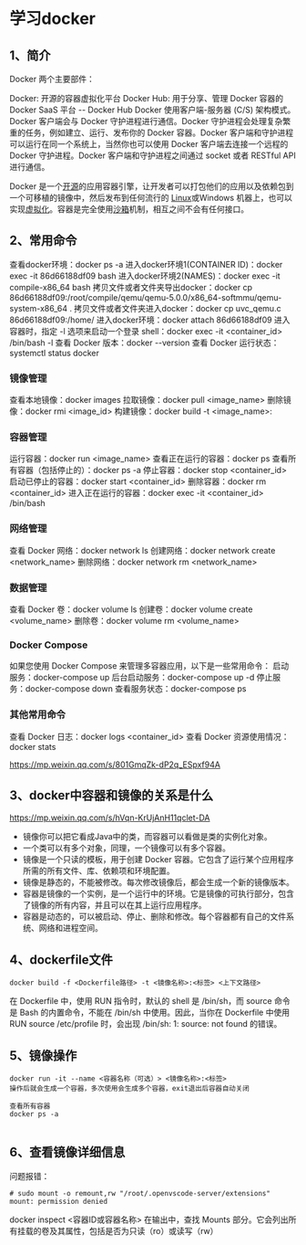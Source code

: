 # 学习docker

## 1、简介
Docker 两个主要部件：

Docker: 开源的容器虚拟化平台
Docker Hub: 用于分享、管理 Docker 容器的 Docker SaaS 平台 -- Docker Hub
Docker 使用客户端-服务器 (C/S) 架构模式。Docker 客户端会与 Docker 守护进程进行通信。Docker 守护进程会处理复杂繁重的任务，例如建立、运行、发布你的 Docker 容器。Docker 客户端和守护进程可以运行在同一个系统上，当然你也可以使用 Docker 客户端去连接一个远程的 Docker 守护进程。Docker 客户端和守护进程之间通过 socket 或者 RESTful API 进行通信。

Docker 是一个[开源](https://baike.baidu.com/item/开源/246339)的应用容器引擎，让开发者可以打包他们的应用以及依赖包到一个可移植的镜像中，然后发布到任何流行的 [Linux](https://baike.baidu.com/item/Linux)或Windows 机器上，也可以实现[虚拟化](https://baike.baidu.com/item/虚拟化/547949)。容器是完全使用[沙箱](https://baike.baidu.com/item/沙箱/393318)机制，相互之间不会有任何接口。

## 2、常用命令
查看docker环境：docker ps -a
进入docker环境1(CONTAINER ID)：docker exec -it 86d66188df09 bash
进入docker环境2(NAMES)：docker exec -it compile-x86_64 bash
拷贝文件或者文件夹导出docker：docker cp 86d66188df09:/root/compile/qemu/qemu-5.0.0/x86_64-softmmu/qemu-system-x86_64 .
拷贝文件或者文件夹进入docker：docker cp uvc_qemu.c 86d66188df09:/home/
进入docker环境：docker attach 86d66188df09
进入容器时，指定 -l 选项来启动一个登录 shell：docker exec -it <container_id> /bin/bash -l
查看 Docker 版本：docker --version
查看 Docker 运行状态：systemctl status docker

### 镜像管理
查看本地镜像：docker images
拉取镜像：docker pull <image_name>
删除镜像：docker rmi <image_id>
构建镜像：docker build -t <image_name>:<tag> <path>

### 容器管理
运行容器：docker run <options> <image_name>
查看正在运行的容器：docker ps
查看所有容器（包括停止的）：docker ps -a
停止容器：docker stop <container_id>
启动已停止的容器：docker start <container_id>
删除容器：docker rm <container_id>
进入正在运行的容器：docker exec -it <container_id> /bin/bash

### 网络管理
查看 Docker 网络：docker network ls
创建网络：docker network create <network_name>
删除网络：docker network rm <network_name>

### 数据管理
查看 Docker 卷：docker volume ls
创建卷：docker volume create <volume_name>
删除卷：docker volume rm <volume_name>

### Docker Compose
如果您使用 Docker Compose 来管理多容器应用，以下是一些常用命令：
启动服务：docker-compose up
后台启动服务：docker-compose up -d
停止服务：docker-compose down
查看服务状态：docker-compose ps

### 其他常用命令
查看 Docker 日志：docker logs <container_id>
查看 Docker 资源使用情况：docker stats

https://mp.weixin.qq.com/s/801GmqZk-dP2q_ESpxf94A

## 3、docker中容器和镜像的关系是什么
https://mp.weixin.qq.com/s/hVqn-KrUjAnH11qclet-DA

- 镜像你可以把它看成Java中的类，而容器可以看做是类的实例化对象。
- 一个类可以有多个对象，同理，一个镜像可以有多个容器。
- 镜像是一个只读的模板，用于创建 Docker 容器。它包含了运行某个应用程序所需的所有文件、库、依赖项和环境配置。
- 镜像是静态的，不能被修改。每次修改镜像后，都会生成一个新的镜像版本。
- 容器是镜像的一个实例，是一个运行中的环境。它是镜像的可执行部分，包含了镜像的所有内容，并且可以在其上运行应用程序。
- 容器是动态的，可以被启动、停止、删除和修改。每个容器都有自己的文件系统、网络和进程空间。

## 4、dockerfile文件
```
docker build -f <Dockerfile路径> -t <镜像名称>:<标签> <上下文路径>
```
在 Dockerfile 中，使用 RUN 指令时，默认的 shell 是 /bin/sh，而 source 命令是 Bash 的内置命令，不能在 /bin/sh 中使用。因此，当你在 Dockerfile 中使用 RUN source /etc/profile 时，会出现 /bin/sh: 1: source: not found 的错误。

## 5、镜像操作
```
docker run -it --name <容器名称（可选）> <镜像名称>:<标签>
操作后就会生成一个容器，多次使用会生成多个容器，exit退出后容器自动关闭

查看所有容器
docker ps -a


```

## 6、查看镜像详细信息
问题报错：
```
# sudo mount -o remount,rw "/root/.openvscode-server/extensions"
mount: permission denied
```

docker inspect <容器ID或容器名称>
在输出中，查找 Mounts 部分。它会列出所有挂载的卷及其属性，包括是否为只读（ro）或读写（rw）